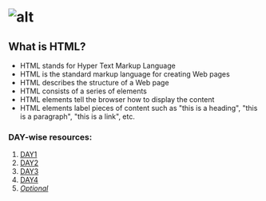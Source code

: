 # ![alt](https://www.w3.org/html/logo/badge/html5-badge-h-css3-semantics.png "text")

## What is HTML?
* HTML stands for Hyper Text Markup Language
* HTML is the standard markup language for creating Web pages
* HTML describes the structure of a Web page
* HTML consists of a series of elements
* HTML elements tell the browser how to display the content
* HTML elements label pieces of content such as "this is a heading", "this is a paragraph", "this is a link", etc.

### DAY-wise resources:
 1. [DAY1](https://github.com/30DaysofWebDEV/DSC-30-Days-of-Web/blob/main/HTML/DAY1.md)
 2. [DAY2](https://github.com/30DaysofWebDEV/DSC-30-Days-of-Web/blob/main/HTML/DAY2.md)
 3. [DAY3](https://github.com/30DaysofWebDEV/DSC-30-Days-of-Web/blob/main/HTML/DAY3.md)
 4. [DAY4](https://github.com/30DaysofWebDEV/DSC-30-Days-of-Web/blob/main/HTML/DAY4.md)
 5. [_Optional_](https://github.com/30DaysofWebDEV/DSC-30-Days-of-Web/blob/main/HTML/DAYOptional.md)
